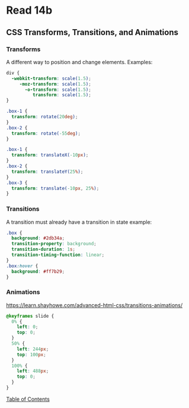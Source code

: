 # Read 14b

## CSS Transforms, Transitions, and Animations

### Transforms

A different way to position and change elements. Examples:

```css
div {
  -webkit-transform: scale(1.5);
     -moz-transform: scale(1.5);
       -o-transform: scale(1.5);
          transform: scale(1.5);
}
```

```css
.box-1 {
  transform: rotate(20deg);
}
.box-2 {
  transform: rotate(-55deg);
}
```

```css
.box-1 {
  transform: translateX(-10px);
}
.box-2 {
  transform: translateY(25%);
}
.box-3 {
  transform: translate(-10px, 25%);
}
```

### Transitions

A transition must already have a transition in state example:

```css
.box {
  background: #2db34a;
  transition-property: background;
  transition-duration: 1s;
  transition-timing-function: linear;
}
.box:hover {
  background: #ff7b29;
}
```

### Animations

https://learn.shayhowe.com/advanced-html-css/transitions-animations/

```css
@keyframes slide {
  0% {
    left: 0;
    top: 0;
  }
  50% {
    left: 244px;
    top: 100px;
  }
  100% {
    left: 488px;
    top: 0;
  }
}
```

[Table of Contents](README.md)
